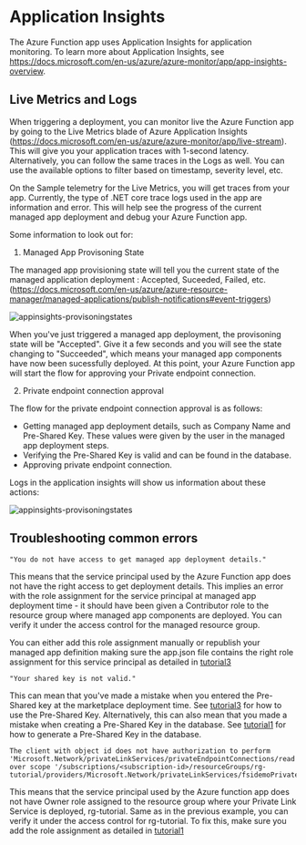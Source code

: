 # Application Insights

The Azure Function app uses Application Insights for application monitoring.
To learn more about Application Insights, see https://docs.microsoft.com/en-us/azure/azure-monitor/app/app-insights-overview. 

## Live Metrics and Logs

When triggering a deployment, you can monitor live the Azure Function app by going to the Live Metrics blade of Azure Application Insights (https://docs.microsoft.com/en-us/azure/azure-monitor/app/live-stream). This will give you your application traces with 1-second latency.
Alternatively, you can follow the same traces in the Logs as well. You can use the available options to filter based on timestamp, severity level, etc.

On the Sample telemetry for the Live Metrics, you will get traces from your app. Currently, the type of .NET core trace logs used in the app are information and error. 
This will help see the progress of the current managed app deployment and debug your Azure Function app.

Some information to look out for:

1. Managed App Provisoning State

The managed app provisioning state will tell you the current state of the managed application deployment : Accepted, Suceeded, Failed, etc. (https://docs.microsoft.com/en-us/azure/azure-resource-manager/managed-applications/publish-notifications#event-triggers)

![appinsights-provisoningstates](../images/appinsights-provisioningstate.png)

When you've just triggered a managed app deployment, the provisoning state will be "Accepted". Give it a few seconds and you will see the state changing to "Succeeded", which means your managed app components have now been sucessfully deployed. At this point, your Azure Function app will start the flow for approving your Private endpoint connection.


2. Private endpoint connection approval

The flow for the private endpoint connection approval is as follows:
 - Getting managed app deployment details, such as Company Name and Pre-Shared Key. These values were given by the user in the managed app deployment steps.
 - Verifying the Pre-Shared Key is valid and can be found in the database.
 - Approving private endpoint connection.

Logs in the application insights will show us information about these actions:

![appinsights-provisoningstates](../images/appinsights-actions.png)


## Troubleshooting common errors

```
"You do not have access to get managed app deployment details."

```

This means that the service principal used by the Azure Function app does not have the right access to get deployment details. This implies an error with the role assignment for the service principal at managed app deployment time - it should have been given a Contributor role to the resource group where managed app components are deployed. You can verify it under the access control for the managed resource group.

You can either add this role assignment manually or republish your managed app definition making sure the app.json file contains the right role assignment for this service principal as detailed in [tutorial3](./tutorial3.md)

```
"Your shared key is not valid."
```

This can mean that you've made a mistake when you entered the Pre-Shared key at the marketplace deployment time. See [tutorial3](./tutorial3.md) for how to use the Pre-Shared Key.
Alternatively, this can also mean that you made a mistake when creating a Pre-Shared Key in the database. See [tutorial1](./tutorial1.md) for how to generate a Pre-Shared Key in the database.


```
The client with object id does not have authorization to perform 'Microsoft.Network/privateLinkServices/privateEndpointConnections/read' over scope '/subscriptions/<subscription-id>/resourceGroups/rg-tutorial/providers/Microsoft.Network/privateLinkServices/fsidemoPrivateLinkService' 
```

This means that the service principal used by the Azure function app does not have Owner role assigned to the resource group where your Private Link Service is deployed, rg-tutorial.
Same as in the previous example, you can verify it under the access control for rg-tutorial. 
To fix this, make sure you add the role assignment as detailed in [tutorial1](./tutorial1.md)